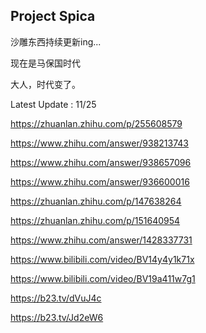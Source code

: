## Project Spica

沙雕东西持续更新ing...

现在是马保国时代

大人，时代变了。

Latest Update : 11/25

<https://zhuanlan.zhihu.com/p/255608579>

<https://www.zhihu.com/answer/938213743>

<https://www.zhihu.com/answer/938657096>

<https://www.zhihu.com/answer/936600016>

<https://zhuanlan.zhihu.com/p/147638264>

<https://zhuanlan.zhihu.com/p/151640954>

<https://www.zhihu.com/answer/1428337731>

<https://www.bilibili.com/video/BV14y4y1k71x>

<https://www.bilibili.com/video/BV19a411w7g1>

<https://b23.tv/dVuJ4c>

<https://b23.tv/Jd2eW6>
